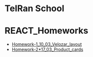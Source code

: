# TelRan School

# REACT_Homeworks

- [Homework-1_10_03_Velozar_layout](https://github.com/AlexDolz/REACT_Homeworks/tree/main/homework_1_10_03)
- [Homework-2\*17_03_Product_cards](https://github.com/AlexDolz/REACT_Homeworks/tree/main/homework_2_17_03)
